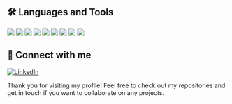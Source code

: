 
## 🛠 Languages and Tools  
<img src="https://img.shields.io/badge/Excel-217346?style=for-the-badge&logo=microsoft-excel&logoColor=white"/>
<img src="https://img.shields.io/badge/R-276DC3?style=for-the-badge&logo=r&logoColor=white"/>
<img src="https://img.shields.io/badge/Python-3776AB?style=for-the-badge&logo=python&logoColor=white"/> 
<img src="https://img.shields.io/badge/PostgreSQL-316192?style=for-the-badge&logo=postgresql&logoColor=white"/>  
<img src="https://img.shields.io/badge/MySQL-4479A1?style=for-the-badge&logo=mysql&logoColor=white"/> 
<img src="https://img.shields.io/badge/SQLite-003B57?style=for-the-badge&logo=sqlite&logoColor=white"/>
<img src="https://img.shields.io/badge/Microsoft%20SQL%20Server-CC2927?style=for-the-badge&logo=microsoftsqlserver&logoColor=white"/>
<img src="https://img.shields.io/badge/Tableau-E97627?style=for-the-badge&logo=tableau&logoColor=white"/>
<img src="https://img.shields.io/badge/Power%20BI-F2C811?style=for-the-badge&logo=powerbi&logoColor=black"/>

## 🔗 Connect with me  
[![LinkedIn](https://img.shields.io/badge/LinkedIn-0A66C2?style=for-the-badge&logo=linkedin&logoColor=white)](linkedin.com/in/tiffany-nwanne/)

Thank you for visiting my profile! Feel free to check out my repositories and get in touch if you want to collaborate on any projects.
